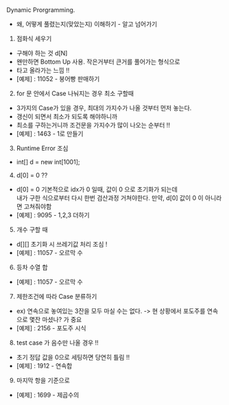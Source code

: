 
Dynamic Prorgramming.
* 왜, 어떻게 풀렸는지(맞았는지) 이해하기 - 알고 넘어가기

1) 점화식 세우기 
- 구해야 하는 것 d[N]
- 왠만하면 Bottom Up 사용. 작은거부터 큰거를 풀어가는 형식으로
- 타고 올라가는 느낌 !! 
- [예제] : 11052 - 붕어빵 판매하기

2) for 문 안에서 Case 나눠지는 경우 최소 구할때
- 3가지의 Case가 있을 경우, 최대의 가지수가 나올 것부터 먼저 놓는다.
- 갱신이 되면서 최소가 되도록 해야하니까
- 최소를 구하는거니까 조건문을 가지수가 많이 나오는 순부터 !! 
- [예제] : 1463 - 1로 만들기

3) Runtime Error 조심 
- int[] d = new int[1001];

4) d[0] = 0 ?? 
- d[0] = 0 기본적으로 idx가 0 일때, 값이 0 으로 초기화가 되는데   
내가 구한 식으로부터 다시 한번 검산과정 거쳐야한다. 만약, d[0] 값이 0 이 아니라면 고쳐줘야함 
- [예제] : 9095 - 1,2,3 더하기 

5) 개수 구할 때
- d[][] 초기화 시 쓰레기값 처리 조심 ! 
- [예제] : 11057 - 오르막 수

6) 등차 수열 합 
- [예제] : 11057 - 오르막 수

7) 제한조건에 따라 Case 분류하기 
- ex) 연속으로 놓여있는 3잔을 모두 마실 수는 없다. -> 현 상황에서 포도주를 연속으로 몇잔 마셨나? 가 중요 
- [예제] : 2156 - 포도주 시식 

8) test case 가 음수만 나올 경우 !! 
- 초기 정답 값을 0으로 세팅하면 당연히 틀림 !!
- [예제] : 1912 - 연속합

9) 마지막 항을 기준으로 
- [예제] : 1699 - 제곱수의 
